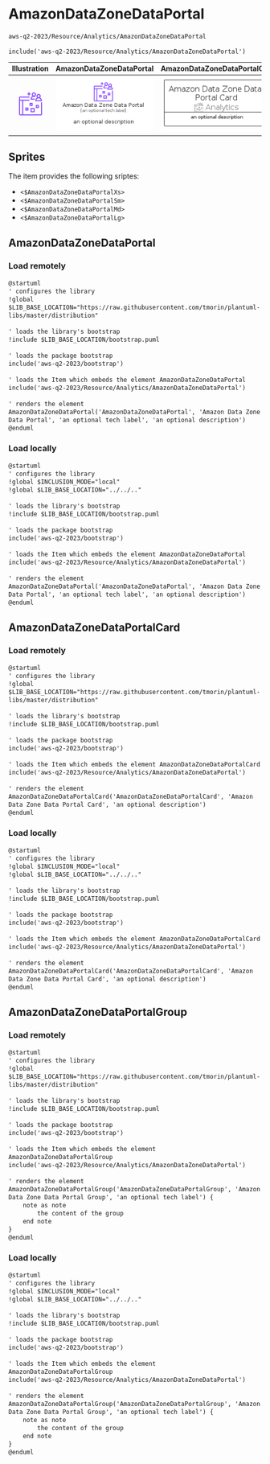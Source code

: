 # AmazonDataZoneDataPortal


```text
aws-q2-2023/Resource/Analytics/AmazonDataZoneDataPortal
```

```text
include('aws-q2-2023/Resource/Analytics/AmazonDataZoneDataPortal')
```



| Illustration | AmazonDataZoneDataPortal | AmazonDataZoneDataPortalCard | AmazonDataZoneDataPortalGroup |
| :---: | :---: | :---: | :---: |
| ![illustration for Illustration](../../../aws-q2-2023/Resource/Analytics/AmazonDataZoneDataPortal.png) | ![illustration for AmazonDataZoneDataPortal](../../../aws-q2-2023/Resource/Analytics/AmazonDataZoneDataPortal.Local.png) | ![illustration for AmazonDataZoneDataPortalCard](../../../aws-q2-2023/Resource/Analytics/AmazonDataZoneDataPortalCard.Local.png) | ![illustration for AmazonDataZoneDataPortalGroup](../../../aws-q2-2023/Resource/Analytics/AmazonDataZoneDataPortalGroup.Local.png) |



## Sprites
The item provides the following sriptes:

- `<$AmazonDataZoneDataPortalXs>`
- `<$AmazonDataZoneDataPortalSm>`
- `<$AmazonDataZoneDataPortalMd>`
- `<$AmazonDataZoneDataPortalLg>`





## AmazonDataZoneDataPortal

### Load remotely
```plantuml
@startuml
' configures the library
!global $LIB_BASE_LOCATION="https://raw.githubusercontent.com/tmorin/plantuml-libs/master/distribution"

' loads the library's bootstrap
!include $LIB_BASE_LOCATION/bootstrap.puml

' loads the package bootstrap
include('aws-q2-2023/bootstrap')

' loads the Item which embeds the element AmazonDataZoneDataPortal
include('aws-q2-2023/Resource/Analytics/AmazonDataZoneDataPortal')

' renders the element
AmazonDataZoneDataPortal('AmazonDataZoneDataPortal', 'Amazon Data Zone Data Portal', 'an optional tech label', 'an optional description')
@enduml
```

### Load locally
```plantuml
@startuml
' configures the library
!global $INCLUSION_MODE="local"
!global $LIB_BASE_LOCATION="../../.."

' loads the library's bootstrap
!include $LIB_BASE_LOCATION/bootstrap.puml

' loads the package bootstrap
include('aws-q2-2023/bootstrap')

' loads the Item which embeds the element AmazonDataZoneDataPortal
include('aws-q2-2023/Resource/Analytics/AmazonDataZoneDataPortal')

' renders the element
AmazonDataZoneDataPortal('AmazonDataZoneDataPortal', 'Amazon Data Zone Data Portal', 'an optional tech label', 'an optional description')
@enduml
```

## AmazonDataZoneDataPortalCard

### Load remotely
```plantuml
@startuml
' configures the library
!global $LIB_BASE_LOCATION="https://raw.githubusercontent.com/tmorin/plantuml-libs/master/distribution"

' loads the library's bootstrap
!include $LIB_BASE_LOCATION/bootstrap.puml

' loads the package bootstrap
include('aws-q2-2023/bootstrap')

' loads the Item which embeds the element AmazonDataZoneDataPortalCard
include('aws-q2-2023/Resource/Analytics/AmazonDataZoneDataPortal')

' renders the element
AmazonDataZoneDataPortalCard('AmazonDataZoneDataPortalCard', 'Amazon Data Zone Data Portal Card', 'an optional description')
@enduml
```

### Load locally
```plantuml
@startuml
' configures the library
!global $INCLUSION_MODE="local"
!global $LIB_BASE_LOCATION="../../.."

' loads the library's bootstrap
!include $LIB_BASE_LOCATION/bootstrap.puml

' loads the package bootstrap
include('aws-q2-2023/bootstrap')

' loads the Item which embeds the element AmazonDataZoneDataPortalCard
include('aws-q2-2023/Resource/Analytics/AmazonDataZoneDataPortal')

' renders the element
AmazonDataZoneDataPortalCard('AmazonDataZoneDataPortalCard', 'Amazon Data Zone Data Portal Card', 'an optional description')
@enduml
```

## AmazonDataZoneDataPortalGroup

### Load remotely
```plantuml
@startuml
' configures the library
!global $LIB_BASE_LOCATION="https://raw.githubusercontent.com/tmorin/plantuml-libs/master/distribution"

' loads the library's bootstrap
!include $LIB_BASE_LOCATION/bootstrap.puml

' loads the package bootstrap
include('aws-q2-2023/bootstrap')

' loads the Item which embeds the element AmazonDataZoneDataPortalGroup
include('aws-q2-2023/Resource/Analytics/AmazonDataZoneDataPortal')

' renders the element
AmazonDataZoneDataPortalGroup('AmazonDataZoneDataPortalGroup', 'Amazon Data Zone Data Portal Group', 'an optional tech label') {
    note as note
        the content of the group
    end note
}
@enduml
```

### Load locally
```plantuml
@startuml
' configures the library
!global $INCLUSION_MODE="local"
!global $LIB_BASE_LOCATION="../../.."

' loads the library's bootstrap
!include $LIB_BASE_LOCATION/bootstrap.puml

' loads the package bootstrap
include('aws-q2-2023/bootstrap')

' loads the Item which embeds the element AmazonDataZoneDataPortalGroup
include('aws-q2-2023/Resource/Analytics/AmazonDataZoneDataPortal')

' renders the element
AmazonDataZoneDataPortalGroup('AmazonDataZoneDataPortalGroup', 'Amazon Data Zone Data Portal Group', 'an optional tech label') {
    note as note
        the content of the group
    end note
}
@enduml
```

